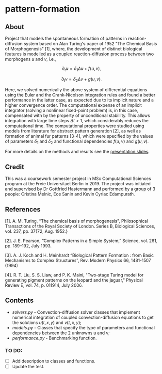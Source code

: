 # pattern-formation

## About

Project that models the spontaneous formation of patterns in reaction-diffusion system 
based on Alan Turing's paper of 1952 "The Chemical Basis of Morphogenesis" [1], where,
the development of distinct biological features is modelled as a 
coupled reaction-diffusion process between two morphogens $u$ and $v$, i.e.,

$$
\partial_{t} u = \delta_{1} \Delta u + f(u,v),
$$

$$
\partial_{t} v = \delta_{2} \Delta v + g(u,v).
$$

Here, we solved numerically the above system of differential equations using the
Euler and the Crank-Nicolson integration rules and found a better performance
in the latter case, as expected due to its implicit nature and a higher convergence order.
The computational expense of an implicit integrator (solving a nonlinear fixed-point problem)
is, in this case, compensated with by the property of unconditional stabillity.
This allows integration with large time steps $\Delta t > 1$, which considerably reduces the computational time. 
The computational properties were studied using models from literature for abstract pattern generation [2], as
well as formation of animal fur patterns [3-4], which were specified by the values of parameters $\delta_{1}$ and $\delta_{2}$
and functional dependencies $f(u,v)$ and $g(u,v)$. 

For more details on the methods and results see the [presentation slides](https://docs.google.com/presentation/d/1KD3HoDxP_13muVLUVpLfGpBX1hTmsUaDaE0qQuaujd4/edit?usp=sharing).


## Credit
This was a coursework semester project in MSc Computational Sciences program at the Freie Universitaet Berlin in 2019. The project was initiated and supervised by Dr Gottfried Hastermann and performed by a group of 3 people: Cristina Melnic, Ece Sanin and Kevin Cyriac Edampurath. 


## References

[1]. A. M. Turing, “The chemical basis of morphogenesis", Philosophical Transactions of the Royal Society of London. Series B, Biological Sciences, vol. 237, pp. 37{72, Aug. 1952.} 

[2]. J. E. Pearson, “Complex Patterns in a Simple System,” Science, vol. 261, pp. 189–192, July 1993. 		

[3]. A. J. Koch and H. Meinhardt “Biological Pattern Formation : from Basic Mechanisms to Complex Structures”, Rev. Modern Physics 66, 1481-1507 (1994)

[4]. R. T. Liu, S. S. Liaw, and P. K. Maini, "Two-stage Turing model for generating pigment patterns on the leopard and the jaguar," Physical Review E, vol. 74, p. 011914, July 2006.

## Contents

- *solvers.py* - Convection-diffusion solver classes that implement numerical integration of coupled convection-diffusion
equations to get the solutions $u(t,x,y)$ and $v(t,x,y)$;
- *models.py* - Classes that specify the type of parameters and functional dependencies between the 2 unknowns u and v;
- *performance.py* - Benchmarking function.


### TO DO:
- [ ] Add description to classes and functions.
- [ ] Update the test.
